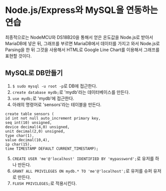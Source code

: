Node.js/Express와 MySQL을 연동하는 연습
=======================================

최종적으로는 NodeMCU와 DS18B20을 통해서 얻은 온도값을 Node.js로 받아서 MariaDB에 넣은 뒤, 그래프를 부르면 MariaDB에서 데이터를 가지고 와서 Node.js로 Parsing을 한 뒤 그것을 사용해서 HTML로 Google Line Chart를 이용해서 그래프를 표현할 것이다.

MySQL로 DB만들기
-----------------
1. `$ sudo mysql -u root -p`로 DB에 접근한다.
2. `create database mydb;`로 'mydb'라는 데이터베이스를 만든다.
3. `use mydb;`로 'mydb'에 접근한다.
4. 아래의 명령어로 'sensors'라는 테이블을 만든다.
~~~
create table sensors ( 
id int not null auto_increment primary key, 
seq int(10) unsigned, 
device decimal(4,0) unsigned, 
unit decimal(2,0) unsigned, 
type char(1), 
value decimal(10,4), 
ip char(15), 
time TIMESTAMP DEFAULT CURRENT_TIMESTAMP);
~~~
5. `CREATE USER 'me'@'localhost' IDENTIFIED BY 'mypassword';`로 유저를 하나 만든다.
6. `GRANT ALL PRIVILEGES ON mydb.* TO 'me'@'localhost';`로 유저를 슈퍼 유저로 만든다.
7. `FLUSH PRIVILEGES;`로 적용시킨다.


